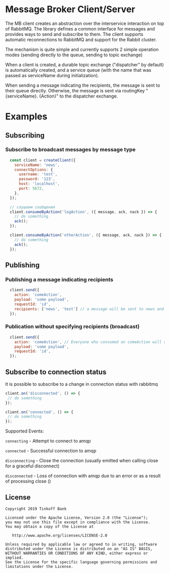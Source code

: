 # Message Broker Client/Server

The MB client creates an abstraction over the interservice interaction on top of RabbitMQ. The library defines a common interface for messages and provides ways to send and subscribe to them. The client supports automatic reconnections to RabbitMQ and support for the Rabbit cluster.

The mechanism is quite simple and currently supports 2 simple operation modes (sending directly to the queue, sending to topic exchange)

When a client is created, a durable topic exchange ("dispatcher" by default) is automatically created, and a service queue (with the name that was passed as serviceName during initialization).

When sending a message indicating the recipients, the message is sent to their queue directly. Otherwise, the message is sent via routingKey "{serviceName}. {Action}" to the dispatcher exchange.

# Examples

## Subscribing

### Subscribe to broadcast messages by message type

```javascript
  const client = createClient({
    serviceName: 'news',
    connectOptions: {
      username: 'test',
      password: '123',
      host: 'localhost',
      port: 5672,
    },
  });

  // слушаем сообщения
  client.consumeByAction('logAction', ({ message, ack, nack }) => {
    // do something
    ack();
  });

  client.consumeByAction('otherAction', ({ message, ack, nack }) => {
    // do something
    ack();
  });
  ```

## Publishing
### Publishing a message indicating recipients

```javascript
  client.send({
    action: 'comeAction',
    payload: 'some payload',
    requestId: 'id',
    recipients: ['news', 'test'] // a message will be sent to news and test
  });
```

### Publication without specifying recipients (broadcast)
```javascript
  client.send({
    action: 'comeAction', // Everyone who consumed on comeAction will receive this message
    payload: 'some payload',
    requestId: 'id',
  });
```

## Subscribe to connection status

It is possible to subscribe to a change in connection status with rabbitmq

```javascript
client.on('disconnected', () => {
 // do something
});

client.on('connected', () => {
 // do something
});
```

Supported Events:

`connecting` - Attempt to connect to amqp

`connected` - Successful connection to amqp

`disconnecting` - Close the connection (usually emitted when calling close for a graceful disconnect)

`disconnected` - Loss of connection with amqp due to an error or as a result of processing close ()
## License

```
Copyright 2019 Tinkoff Bank

Licensed under the Apache License, Version 2.0 (the "License");
you may not use this file except in compliance with the License.
You may obtain a copy of the License at

   http://www.apache.org/licenses/LICENSE-2.0

Unless required by applicable law or agreed to in writing, software
distributed under the License is distributed on an "AS IS" BASIS,
WITHOUT WARRANTIES OR CONDITIONS OF ANY KIND, either express or implied.
See the License for the specific language governing permissions and
limitations under the License.
